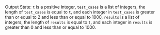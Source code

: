 Output State: `t` is a positive integer, `test_cases` is a list of integers, the length of `test_cases` is equal to `t`, and each integer in `test_cases` is greater than or equal to 2 and less than or equal to 1000, `results` is a list of integers, the length of `results` is equal to `t`, and each integer in `results` is greater than 0 and less than or equal to 1000.